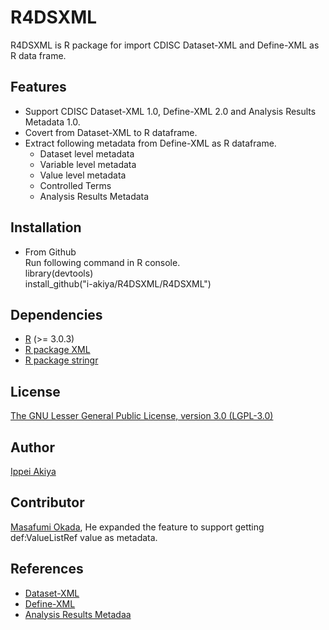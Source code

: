 # R4DSXML

R4DSXML is R package for import CDISC Dataset-XML and Define-XML as R data frame.

## Features
* Support CDISC Dataset-XML 1.0, Define-XML 2.0 and Analysis Results Metadata 1.0.
* Covert from Dataset-XML to R dataframe.
* Extract following metadata from Define-XML as R dataframe.
  * Dataset level metadata
  * Variable level metadata
  * Value level metadata
  * Controlled Terms
  * Analysis Results Metadata


## Installation
* From Github  
Run following command in R console.  
library(devtools)  
install_github("i-akiya/R4DSXML/R4DSXML")

## Dependencies
* [R](https://cran.r-project.org/) (>= 3.0.3)
* [R package XML](https://cran.r-project.org/web/packages/XML/index.html)
* [R package stringr](https://cran.r-project.org/web/packages/stringr/index.html)

## License
[The GNU Lesser General Public License, version 3.0 (LGPL-3.0)](http://opensource.org/licenses/lgpl-3.0.html)

## Author
 [Ippei Akiya](https://github.com/i-akiya)

## Contributor
 [Masafumi Okada](https://github.com/mokjpn), He expanded the feature to support getting def:ValueListRef value as metadata.


## References
* [Dataset-XML](https://www.cdisc.org/standards/foundational/dataset-xml)
* [Define-XML](https://www.cdisc.org/standards/foundational/define-xml)
* [Analysis Results Metadaa](https://www.cdisc.org/standards/foundational/analysis-data-model-adam/analysis-results-metadata-v10)
